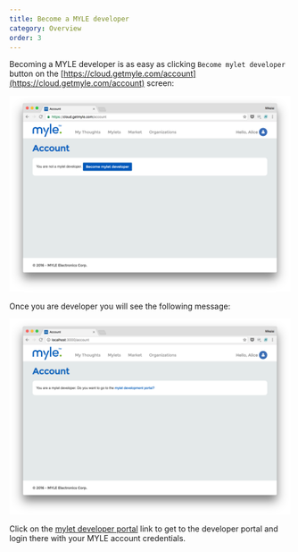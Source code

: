 ```yaml
---
title: Become a MYLE developer
category: Overview
order: 3
---
```


Becoming a MYLE developer is as easy as clicking `Become mylet developer` button on the [https://cloud.getmyle.com/account](https://cloud.getmyle.com/account) screen:

![](/images/overview-account-become-developer.png)

Once you are developer you will see the following message:

![](/images/overview-account-already-developer.png)

Click on the [mylet developer portal](https://dev.getmyle.com) link to get to the developer portal and login there with your MYLE account credentials.
